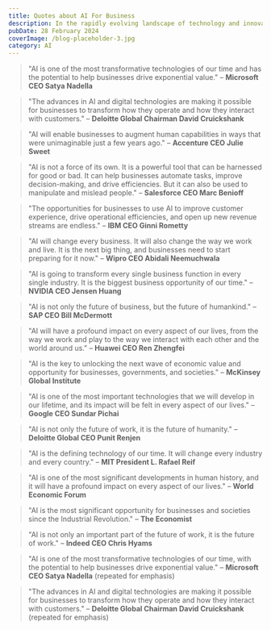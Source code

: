 ```yaml
---
title: Quotes about AI For Business
description: In the rapidly evolving landscape of technology and innovation, the role of artificial intelligence (AI) has become increasingly central to the way we envision progress and development. At the heart of this transformation is the principle of open source and the democratization of data ownership, promising a future where the benefits of AI are not confined to the few but are accessible to many. This vision of a more equitable and collaborative world is not just a dream but a tangible goal we are actively working towards. As we explore the potential of AI to reshape industries, enhance human capabilities, and redefine our interaction with the digital world, we invite you on a journey to understand how open source and data.
pubDate: 28 February 2024
coverImage: /blog-placeholder-3.jpg
category: AI
---
```


> "AI is one of the most transformative technologies of our time and has the potential to help businesses drive exponential value." – **Microsoft CEO Satya Nadella**

> "The advances in AI and digital technologies are making it possible for businesses to transform how they operate and how they interact with customers." – **Deloitte Global Chairman David Cruickshank**

> "AI will enable businesses to augment human capabilities in ways that were unimaginable just a few years ago." – **Accenture CEO Julie Sweet**

> "AI is not a force of its own. It is a powerful tool that can be harnessed for good or bad. It can help businesses automate tasks, improve decision-making, and drive efficiencies. But it can also be used to manipulate and mislead people." – **Salesforce CEO Marc Benioff**

> "The opportunities for businesses to use AI to improve customer experience, drive operational efficiencies, and open up new revenue streams are endless." – **IBM CEO Ginni Rometty**

> "AI will change every business. It will also change the way we work and live. It is the next big thing, and businesses need to start preparing for it now." – **Wipro CEO Abidali Neemuchwala**

> "AI is going to transform every single business function in every single industry. It is the biggest business opportunity of our time." – **NVIDIA CEO Jensen Huang**

> "AI is not only the future of business, but the future of humankind." – **SAP CEO Bill McDermott**

> "AI will have a profound impact on every aspect of our lives, from the way we work and play to the way we interact with each other and the world around us." – **Huawei CEO Ren Zhengfei**

> "AI is the key to unlocking the next wave of economic value and opportunity for businesses, governments, and societies." – **McKinsey Global Institute**

> "AI is one of the most important technologies that we will develop in our lifetime, and its impact will be felt in every aspect of our lives." – **Google CEO Sundar Pichai**

> "AI is not only the future of work, it is the future of humanity." – **Deloitte Global CEO Punit Renjen**

> "AI is the defining technology of our time. It will change every industry and every country." – **MIT President L. Rafael Reif**

> "AI is one of the most significant developments in human history, and it will have a profound impact on every aspect of our lives." – **World Economic Forum**

> "AI is the most significant opportunity for businesses and societies since the Industrial Revolution." – **The Economist**

> "AI is not only an important part of the future of work, it is the future of work." – **Indeed CEO Chris Hyams**

> "AI is one of the most transformative technologies of our time, with the potential to help businesses drive exponential value." – **Microsoft CEO Satya Nadella** (repeated for emphasis)

> "The advances in AI and digital technologies are making it possible for businesses to transform how they operate and how they interact with customers." – **Deloitte Global Chairman David Cruickshank** (repeated for emphasis)
```